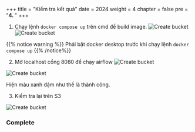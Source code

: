 +++
title = "Kiểm tra kết quả"
date = 2024
weight = 4
chapter = false
pre = "<b>4. </b>"
+++

1. Chạy lệnh `docker compose up` trên cmd để build image.
![Create bucket](../../../images/4/4.0.png)
![Create bucket](../../../images/4/4.1.png)

{{% notice warning %}}
Phải bật docker desktop trước khi chạy lệnh `docker compose up`
{{% /notice%}}

2. Mở localhost cổng 8080 để chạy airflow
![Create bucket](../../../images/4/4.2.png)

![Create bucket](../../../images/4/4.3.png)

Hiện màu xanh đậm như thế là thành công.

3. Kiểm tra lại trên S3

![Create bucket](../../../images/4/4.4.png)

### Complete